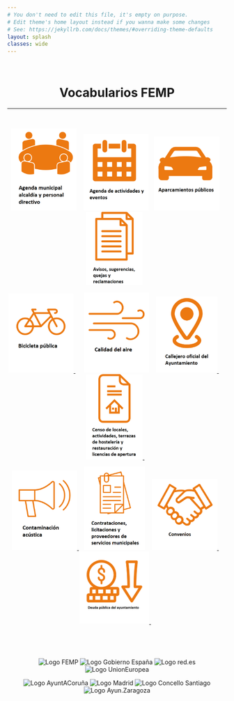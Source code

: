 ```yaml
---
# You don't need to edit this file, it's empty on purpose.
# Edit theme's home layout instead if you wanna make some changes
# See: https://jekyllrb.com/docs/themes/#overriding-theme-defaults
layout: splash
classes: wide
---
```



<link href="stylesheet.css" rel="stylesheet"/>
<link href="_data/navigation.yml" rel="external"/>


&nbsp; 
&nbsp; 



<h1 float="right" align="center">Vocabularios FEMP</h1>

---

&nbsp;



<p float="right" align="center">
   <a href="https://leticiarubalcabadg.github.io/FEMPAGENDAMUNICIPAL"><img src="Iconos/agendamunicipal.png" alt="Agenda municipal" width="150" /></a> &nbsp;&nbsp; 
   <a href="https://leticiarubalcabadg.github.io/FEMPAGENDAACTIVIDADES"><img src="Iconos/agendaactividades.png" alt="Agenda" width="150"/></a>&nbsp;&nbsp;
   <a href="https://leticiarubalcabadg.github.io/FEMAPARCAIENTOS"><img src="Iconos/aparcamientos.png" alt="Aparcamiento" width="150" /></a>&nbsp;&nbsp; 
    <a href="https://leticiarubalcabadg.github.io/FEMAPAVISOS"><img src="Iconos/avisos.png" alt="Avisos" width="130" /></a>&nbsp; &nbsp; 
</p>



<p float="right" align="center">
   <a href="https://leticiarubalcabadg.github.io/FEMPBICICLETA"><img src="Iconos/bicicleta.png" alt="Bicicleta" width="150" /> </a> &nbsp;&nbsp; &nbsp; 
   <a href="https://leticiarubalcabadg.github.io/FEMPCALIDADAIRE"><img src="Iconos/calidadaire.png" alt="Calidad aire" width="150"/></a> &nbsp;&nbsp; 
      <a href="https://leticiarubalcabadg.github.io/FEMPCALLEJERO"> <img src="Iconos/callejero.png" alt="Callejero oficial" width="140"/> </a> &nbsp;&nbsp; &nbsp;
   <a href="https://leticiarubalcabadg.github.io/FEMPCENSO"> <img src="Iconos/censo.png" alt="Censo de locales" width="130" /> </a> &nbsp;&nbsp;
</p>



<p float="right" align="center">
   <a href="https://leticiarubalcabadg.github.io/FEMPCONTAMINACION"><img src="Iconos/contaminacion.png" alt="Contaminación" width="150" /> </a> &nbsp;&nbsp; 
   <a href="https://leticiarubalcabadg.github.io/FEMPCONTRATACIONES"><img src="Iconos/contrataciones.png" alt="Contrataciones" width="140"/></a> &nbsp;&nbsp; 
   <a href="https://leticiarubalcabadg.github.io/FEMPCONVENIOS"> <img src="Iconos/convenios.png" alt="Convenios" width="150" /> </a> &nbsp;&nbsp; 
   <a href="https://leticiarubalcabadg.github.io/FEMPDEUDAPÚBLICA"> <img src="Iconos/deuda.png" alt="Deuda" width="160" /> </a> &nbsp;&nbsp; 
</p>


&nbsp; 



&nbsp; 

<p float="right" align="center">
<img src="https://upload.wikimedia.org/wikipedia/commons/thumb/6/6b/FEMP_%28logotipo%29.svg/590px-FEMP_%28logotipo%29.svg.png" alt="Logo FEMP" height="100" width="100"/>
 <img src="https://ciudadesabiertas.es/assets/img/cabiertas/gobEspana-logo.svg" alt="Logo Gobierno España" width="200"/>
<img src="https://ciudadesabiertas.es/assets/img/cabiertas/red-logo.svg" alt="Logo red.es" width="150"/>
 <img src="https://ciudadesabiertas.es/assets/img/cabiertas/unionEuropea-logo.svg" alt="Logo UnionEuropea" width="200"/>
</p>

<p float="right" align="center">   
<img src="https://ciudadesabiertas.es/assets/img/cabiertas/ayuntAcoruna-logo.svg" alt="Logo AyuntACoruña" width="200"/>
<img src="https://ciudadesabiertas.es/assets/img/cabiertas/ayuntMadrid-logo.svg" alt="Logo Madrid" width="100"/>  
<img src="https://ciudadesabiertas.es/assets/img/cabiertas/ayuntSantiagoCompostela-logo.svg" alt="Logo Concello Santiago" width="200"/>
<img src="https://ciudadesabiertas.es/assets/img/cabiertas/ayuntZaragoza-logo.svg" alt="Logo Ayun.Zaragoza" width="200"/>
</p>


